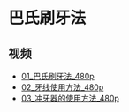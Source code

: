 # 巴氏刷牙法

## 视频
* [01_巴氏刷牙法_480p](480p/01_巴氏刷牙法_480p.mp4)
* [02_牙线使用方法_480p](480p/02_牙线使用方法_480p.mp4)
* [03_冲牙器的使用方法_480p](480p/03_冲牙器的使用方法_480p.mp4)
